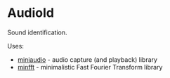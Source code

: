 # AudioId

Sound identification.

<!--
./audioid --visualize --labels data/on-single-off-on-flush-off.fixed.txt data/on-single-off-on-flush-off.wav --write-state state.ini --learn

./audioid --visualize --labels data/on-single-off-on-flush-off.fixed.txt data/on-single-off-on-flush-off.wav --state state.ini
-->

Uses:

* [miniaudio](https://miniaud.io/) - audio capture (and playback) library 
* [minfft](https://github.com/aimukhin/minfft) - minimalistic Fast Fourier Transform library
